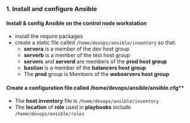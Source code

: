 
### 1. Install and configure Ansible 
#### Install & config Ansible on the control node workstation
- install the require packages 
- create a static file called `/home/devops/ansible/inventory` so that: 
  - **servera** is a member of the dev host group 
  - **serverb** is a member of the test host group 
  - **serverc** and **serverd** are members of the **prod host group** 
  - **bastion** is a member of the **balancers host group**
  - The **prod** group is Members of the **webservers host group** 
#### Create a configuration file called /home/devops/ansible/ansible.cfg**
 - The **host inventory** file is `/home/devops/ansible/inventory`
 - The **location** of **role** used in **playbooks** include `/home/devops/ansible/roles`
